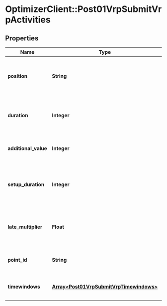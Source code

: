 # OptimizerClient::Post01VrpSubmitVrpActivities

## Properties
Name | Type | Description | Notes
------------ | ------------- | ------------- | -------------
**position** | **String** | Provides an indication on when to do this service among whole route | [optional] [default to &#39;neutral&#39;]
**duration** | **Integer** | Time while the current activity stands until it&#39;s over (in seconds) | [optional] [default to 0]
**additional_value** | **Integer** | Additional value associated to the visit | [optional] 
**setup_duration** | **Integer** | Time at destination before the proper activity is effectively performed | [optional] [default to 0]
**late_multiplier** | **Float** | (ORtools only) Overrides the late_multiplier defined at the vehicle level | [optional] 
**point_id** | **String** | Reference to the associated point | 
**timewindows** | [**Array&lt;Post01VrpSubmitVrpTimewindows&gt;**](Post01VrpSubmitVrpTimewindows.md) | Time slot while the activity may start | [optional] 


